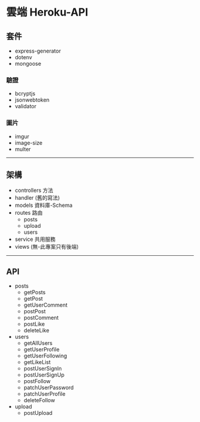 # 雲端 Heroku-API

## 套件
* express-generator
* dotenv
* mongoose
### 驗證
* bcryptjs
* jsonwebtoken 
* validator
### 圖片
* imgur
* image-size
* multer

----------------------------------------------------------------

## 架構
* controllers 方法
* handler (舊的寫法)
* models 資料庫-Schema
* routes 路由
  * posts
  * upload
  * users
* service 共用服務
* views (無-此專案只有後端)
----------------------------------------------------------------
## API
* posts
  * getPosts
  * getPost
  * getUserComment
  * postPost
  * postComment
  * postLike
  * deleteLike
* users
  * getAllUsers
  * getUserProfile
  * getUserFollowing
  * getLikeList
  * postUserSignIn
  * postUserSignUp
  * postFollow
  * patchUserPassword
  * patchUserProfile
  * deleteFollow
* upload
  * postUpload

